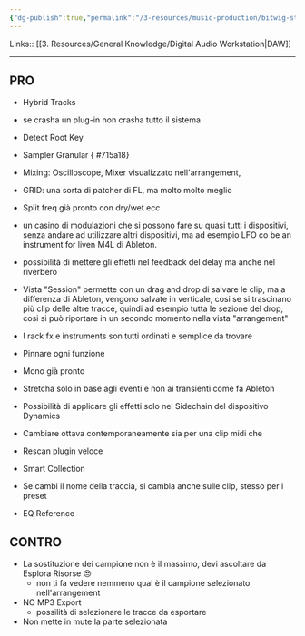 ```yaml
---
{"dg-publish":true,"permalink":"/3-resources/music-production/bitwig-studio/"}
---
```


Links:: [[3. Resources/General Knowledge/Digital Audio Workstation\|DAW]]


---
## PRO

- Hybrid Tracks
- se crasha un plug-in non crasha tutto il sistema
- Detect Root Key
- Sampler Granular
{ #715a18}

- Mixing: Oscilloscope, Mixer visualizzato nell'arrangement,
- GRID: una sorta di patcher di FL, ma molto molto meglio
- Split freq già pronto con dry/wet ecc
- un casino di modulazioni che si possono fare su quasi tutti i dispositivi, senza andare ad utilizzare altri dispositivi, ma ad esempio LFO co be an instrument for liven M4L di Ableton.
- possibilità di mettere gli effetti nel feedback del delay ma anche nel riverbero
- Vista "Session" permette con un drag and drop di salvare le clip, ma a differenza di Ableton, vengono salvate in verticale, cosi se si trascinano più clip delle altre tracce, quindi ad esempio tutta le sezione del drop, cosi si può riportare in un secondo momento nella vista "arrangement"
- I rack fx e instruments son tutti ordinati e semplice da trovare
- Pinnare ogni funzione
- Mono già pronto
- Stretcha solo in base agli eventi e non ai transienti come fa Ableton
- Possibilità di applicare gli effetti solo nel Sidechain del dispositivo Dynamics
- Cambiare ottava contemporaneamente sia per una clip midi che
- Rescan plugin veloce
- Smart Collection
- Se cambi il nome della traccia, si cambia anche sulle clip, stesso per i preset
- EQ Reference

## CONTRO

- La sostituzione dei campione non è il massimo, devi ascoltare da Esplora Risorse 😒
    - non ti fa vedere nemmeno qual è il campione selezionato nell'arrangement
- NO MP3 Export
    - possilità di selezionare le tracce da esportare
- Non mette in mute la parte selezionata


